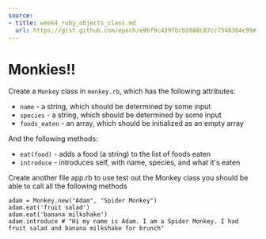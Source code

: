 ```yaml
---
source:
- title: week4_ruby_objects_class.md
  url: https://gist.github.com/epoch/e9bf9c429fbcb2888c87cc7548364c99#file-week4_ruby_objects_class-md
---
```


# Monkies!!

Create a `Monkey` class in `monkey.rb`, which has the following attributes:
* `name` - a string, which should be determined by some input
* `species` - a string, which should be determined by some input
* `foods_eaten` - an array, which should be initialized as an empty array

And the following methods:
* `eat(food)` - adds a food (a string) to the list of foods eaten
* `introduce` - introduces self, with name, species, and what it's eaten

Create another file app.rb to use test out the Monkey class
you should be able to call all the following methods
```
adam = Monkey.new("Adam", "Spider Monkey")
adam.eat('fruit salad')
adam.eat('banana milkshake')
adam.introduce # "Hi my name is Adam. I am a Spider Monkey. I had fruit salad and banana milkshake for brunch"
```
